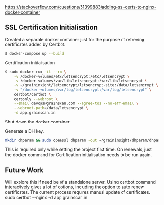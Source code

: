 https://stackoverflow.com/questions/51399883/adding-ssl-certs-to-nginx-docker-container

## SSL Certification Initialisation

Created a separate docker container just for the purpose of retreving certificates added by Certbot.

```bash
$ docker-compose up --build
```

Certification initialisation
```bash
$ sudo docker run -it --rm \
    -v /docker-volumes/etc/letsencrypt:/etc/letsencrypt \
    -v /docker-volumes/var/lib/letsencrypt:/var/lib/letsencrypt \
    -v ~/graininsight/letsencrypt/letsencrypt-site:/data/letsencrypt \
    -v "/docker-volumes/var/log/letsencrypt:/var/log/letsencrypt" \
    certbot/certbot \
    certonly --webroot \
    --email devops@grainscan.com --agree-tos --no-eff-email \
    --webroot-path=/data/letsencrypt \
    -d app.grainscan.in
```

Shut down the docker container.

Generate a DH key.
```bash
mkdir dhparam && sudo openssl dhparam -out ~/graininsight/dhparam/dhparam-2048.pem 2048
```

This is required only while setting the project first time. On renewals, just the docker command for Certification initialisation needs to be run again.

## Future Work
Will explore this if need be of a standalone server. Using certbot command interactively gives a lot of options, including the option to auto renew certificates.
The current process requires manual update of certificates.
sudo certbot --nginx -d app.grainscan.in